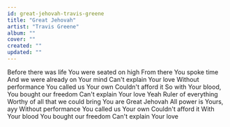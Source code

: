 ```yaml
---
id: great-jehovah-travis-greene
title: "Great Jehovah"
artist: "Travis Greene"
album: ""
cover: ""
created: ""
updated: ""
---
```


Before there was life
You were seated on high
From there You spoke time
And we were already on Your mind
Can't explain Your love
Without performance
You called us Your own
Couldn't afford it
So with Your blood, You bought our freedom
Can't explain Your love
Yeah
Ruler of everything
Worthy of all that we could bring
You are Great Jehovah
All power is Yours, ayy
Without performance
You called us Your own
Couldn't afford it
With Your blood You bought our freedom
Can't explain Your love